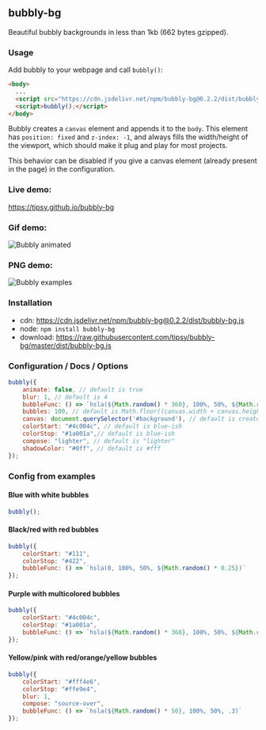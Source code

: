 ## bubbly-bg

Beautiful bubbly backgrounds in less than 1kb (662 bytes gzipped).

### Usage
Add bubbly to your webpage and call `bubbly()`: 
```html
<body>
  ...
  <script src="https://cdn.jsdelivr.net/npm/bubbly-bg@0.2.2/dist/bubbly-bg.js"></script>
  <script>bubbly();</script>
</body>
```

Bubbly creates a `canvas` element and appends it to the `body`. This element has `position: fixed` and `z-index: -1`, and always fills the width/height of the viewport, which should make it plug and play for most projects.

This behavior can be disabled if you give a canvas element (already present in the page) in the configuration.

### Live demo:
https://tipsy.github.io/bubbly-bg

### Gif demo:
![Bubbly animated](https://tipsy.github.io/bubbly-bg/bubbly.gif)

### PNG demo:
![Bubbly examples](https://tipsy.github.io/bubbly-bg/bubbly.png)

### Installation
* cdn: https://cdn.jsdelivr.net/npm/bubbly-bg@0.2.2/dist/bubbly-bg.js
* node: `npm install bubbly-bg`
* download: https://raw.githubusercontent.com/tipsy/bubbly-bg/master/dist/bubbly-bg.js

### Configuration / Docs / Options

```javascript
bubbly({
    animate: false, // default is true
    blur: 1, // default is 4
    bubbleFunc: () => `hsla(${Math.random() * 360}, 100%, 50%, ${Math.random() * 0.25})`, // default is () => `hsla(0, 0%, 100%, ${r() * 0.1})`)
    bubbles: 100, // default is Math.floor((canvas.width + canvas.height) * 0.02);
    canvas: document.querySelector('#background'), // default is created and attached
    colorStart: "#4c004c", // default is blue-ish
    colorStop: "#1a001a",// default is blue-ish
    compose: "lighter", // default is "lighter"
    shadowColor: "#0ff", // default is #fff
});
```

### Config from examples

#### Blue with white bubbles
```javascript
bubbly();
```

#### Black/red with red bubbles
```javascript
bubbly({
    colorStart: "#111",
    colorStop: "#422",
    bubbleFunc: () => `hsla(0, 100%, 50%, ${Math.random() * 0.25})`
});
```

#### Purple with multicolored bubbles
```javascript
bubbly({
    colorStart: "#4c004c",
    colorStop: "#1a001a",
    bubbleFunc: () => `hsla(${Math.random() * 360}, 100%, 50%, ${Math.random() * 0.25})`
});
```

#### Yellow/pink with red/orange/yellow bubbles
```javascript
bubbly({
    colorStart: "#fff4e6",
    colorStop: "#ffe9e4",
    blur: 1,
    compose: "source-over",
    bubbleFunc: () => `hsla(${Math.random() * 50}, 100%, 50%, .3)`
});
```
